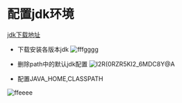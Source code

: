 # 配置jdk环境

[jdk下载地址](https://www.oracle.com/java/technologies/oracle-java-archive-downloads.html)

+ 下载安装各版本jdk
![fffgggg](https://cdn.jsdelivr.net/gh/suzy56/cloudPic/data/fffgggg.jpg)

+ 删除path中的默认jdk配置
![I2R(0RZR5KI2$_6MDC8$Y@A](<https://cdn.jsdelivr.net/gh/suzy56/cloudPic/data/I2R(0RZR5KI2$_6MDC8$Y@A.png>)

+ 配置JAVA_HOME,CLASSPATH

![ffeeee](https://cdn.jsdelivr.net/gh/suzy56/cloudPic/data/ffeeee.png)
